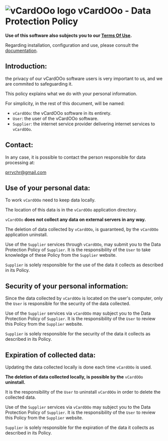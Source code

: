 # ![vCardOOo logo][1] vCardOOo - Data Protection Policy

**Use of this software also subjects you to our [Terms Of Use][2].**

Regarding installation, configuration and use, please consult the [documentation][3].

## Introduction:

the privacy of our vCardOOo software users is very important to us, and we are commited to safeguarding it.

This policy explains what we do with your personal information.

For simplicity, in the rest of this document, will be named:
- `vCardOOo`:  the vCardOOo software in its entirety.
- `User`: the user of the vCardOOo software.
- `Supplier`: the internet service provider delivering internet services to `vCardOOo`.

## Contact:

In any case, it is possible to contact the person responsible for data processing at:

prrvchr@gmail.com

## Use of your personal data:

To work `vCardOOo` need to keep data locally.

The location of this data is in the `vCardOOo` application directory.

`vCardOOo` **does not collect any data on external servers in any way.**

The deletion of data collected by `vCardOOo`, is guaranteed, by the `vCardOOo` application uninstall.

Use of the `Supplier` services through `vCardOOo`, may submit you to the Data Protection Policy of `Supplier`. It is the responsibility of the `User` to take knowledge of these Policy from the `Supplier` website.

`Supplier` is solely responsible for the use of the data it collects as described in its Policy.

## Security of your personal information:

Since the data collected by `vCardOOo` is located on the user's computer, only the `User` is responsible for the security of the data collected.

Use of the `Supplier` services via `vCardOOo` may subject you to the Data Protection Policy of `Supplier`. It is the responsibility of the `User` to review this Policy from the `Supplier` website.

`Supplier` is solely responsible for the security of the data it collects as described in its Policy.

## Expiration of collected data:

Updating the data collected locally is done each time `vCardOOo` is used.

**The deletion of data collected locally, is possible by the** `vCardOOo` **uninstall.**

It is the responsibility of the `User` to uninstall `vCardOOo` in order to delete the collected data.

Use of the `Supplier` services via `vCardOOo` may subject you to the Data Protection Policy of `Supplier`. It is the responsibility of the `User` to review this Policy from the `Supplier` website.

`Supplier` is solely responsible for the expiration of the data it collects as described in its Policy.

[1]: <https://prrvchr.github.io/vCardOOo/img/vCardOOo.png>
[2]: <https://prrvchr.github.io/vCardOOo/source/vCardOOo/registration/TermsOfUse_en>
[3]: <https://prrvchr.github.io/vCardOOo/>

